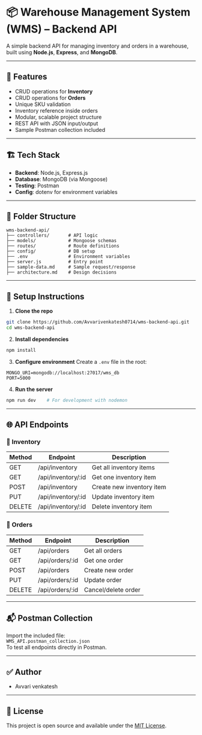 
# 📦 Warehouse Management System (WMS) – Backend API

A simple backend API for managing inventory and orders in a warehouse, built using **Node.js**, **Express**, and **MongoDB**.

---

## 🚀 Features

- CRUD operations for **Inventory**
- CRUD operations for **Orders**
- Unique SKU validation
- Inventory reference inside orders
- Modular, scalable project structure
- REST API with JSON input/output
- Sample Postman collection included

---

## 🏗️ Tech Stack

- **Backend**: Node.js, Express.js
- **Database**: MongoDB (via Mongoose)
- **Testing**: Postman
- **Config**: dotenv for environment variables

---

## 📁 Folder Structure

```
wms-backend-api/
├── controllers/       # API logic
├── models/            # Mongoose schemas
├── routes/            # Route definitions
├── config/            # DB setup
├── .env               # Environment variables
├── server.js          # Entry point
├── sample-data.md     # Sample request/response
├── architecture.md    # Design decisions
```

---

## 🔧 Setup Instructions

1. **Clone the repo**
```bash
git clone https://github.com/Avvarivenkatesh0714/wms-backend-api.git
cd wms-backend-api
```

2. **Install dependencies**
```bash
npm install
```

3. **Configure environment**
Create a `.env` file in the root:
```
MONGO_URI=mongodb://localhost:27017/wms_db
PORT=5000
```

4. **Run the server**
```bash
npm run dev    # For development with nodemon
```

---

## 🌐 API Endpoints

### 🔹 Inventory

| Method | Endpoint               | Description               |
|--------|------------------------|---------------------------|
| GET    | /api/inventory         | Get all inventory items   |
| GET    | /api/inventory/:id     | Get one inventory item    |
| POST   | /api/inventory         | Create new inventory item |
| PUT    | /api/inventory/:id     | Update inventory item     |
| DELETE | /api/inventory/:id     | Delete inventory item     |

### 🔹 Orders

| Method | Endpoint           | Description             |
|--------|--------------------|-------------------------|
| GET    | /api/orders        | Get all orders          |
| GET    | /api/orders/:id    | Get one order           |
| POST   | /api/orders        | Create new order        |
| PUT    | /api/orders/:id    | Update order            |
| DELETE | /api/orders/:id    | Cancel/delete order     |

---

## 📬 Postman Collection

Import the included file:  
`WMS_API.postman_collection.json`  
To test all endpoints directly in Postman.

---

## ✅ Author

- Avvari venkatesh

---

## 📄 License

This project is open source and available under the [MIT License](LICENSE).
